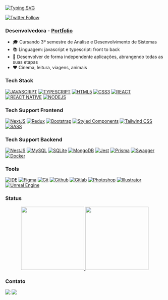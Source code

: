 <!-- # Larissa Rabelo 👋 -->
[![Typing SVG](https://readme-typing-svg.demolab.com?font=Fira+Code&size=24&pause=1000&color=20A1F2&width=435&lines=Larissa+Rabelo+%F0%9F%91%8B)](https://git.io/typing-svg)

[![Twitter Follow](https://img.shields.io/twitter/follow/laripeanuts?color=1DA1F2&logo=twitter&style=for-the-badge)](https://twitter.com/intent/follow?original_referer=https%3A%2F%2Fgithub.com%2FcodeSTACKr&screen_name=laripeanuts)

### Desenvolvedora - [Portfolio](https://www.larissarabelo.com)

- 🎓 Cursando 3º semestre de Análise e Desenvolvimento de Sistemas
- 📚 Linguagem: javascript e typescript: front to back
- 🎯 Desenvolver de forma independente aplicações, abrangendo todas as suas etapas
- ❤️ Cinema, leitura, viagens, animais
<!-- - 👉 [Currículo](https://laripeanuts.github.io/raroacademy-curriculo/) 13/03/2022 -->

### Tech Stack

[![JAVASCRIPT](https://img.shields.io/badge/JavaScript-F7DF1E?style=for-the-badge&logo=javascript&logoColor=white)](https://developer.mozilla.org/pt-BR/docs/Web/JavaScript)
[![TYPESCRIPT](https://img.shields.io/badge/TypeScript-007ACC?style=for-the-badge&logo=typescript&logoColor=white)](https://www.typescriptlang.org/)
[![HTML5](https://img.shields.io/badge/HTML5-E34F26?style=for-the-badge&logo=html5&logoColor=white)](https://developer.mozilla.org/pt-BR/docs/Web/HTML)
[![CSS3](https://img.shields.io/badge/CSS3-1572B6?style=for-the-badge&logo=css3&logoColor=white)](https://developer.mozilla.org/pt-BR/docs/Web/CSS)
[![REACT](https://img.shields.io/badge/React-61DAFB?style=for-the-badge&logo=react&logoColor=white)](https://https://reactjs.org/)
[![REACT NATIVE](https://img.shields.io/badge/React_Native-20232A?style=for-the-badge&logo=react&logoColor=61DAFB)](https://reactnative.dev/)
[![NODEJS](https://img.shields.io/badge/Node.js-339933?style=for-the-badge&logo=nodedotjs&logoColor=white)](https://nextjs.org/)
<!-- [![Svelte](https://img.shields.io/badge/Svelte-4A4A55?style=for-the-badge&logo=svelte&logoColor=FF3E00)](https://svelte.dev/) -->

### Tech Support Frontend

[![NextJS](https://img.shields.io/badge/next.js-000000?style=for-the-badge&logo=nextdotjs&logoColor=white)](https://nextjs.org/)
[![Redux](https://img.shields.io/badge/Redux-593D88?style=for-the-badge&logo=redux&logoColor=white)](https://redux.js.org/)
[![Bootstrap](https://img.shields.io/badge/Bootstrap-7534f9?style=for-the-badge&logo=bootstrap&logoColor=white)](https://getbootstrap.com/)
[![Styled Components](https://img.shields.io/badge/styled--components-DB7093?style=for-the-badge&logo=styled-components&logoColor=white)](https://styled-components.com/)
[![Tailwind CSS](https://img.shields.io/badge/Tailwind_CSS-38B2AC?style=for-the-badge&logo=tailwind-css&logoColor=white)](https://tailwindcss.com/)
[![SASS](https://img.shields.io/badge/Sass-CC6699?style=for-the-badge&logo=sass&logoColor=white)](https://sass-lang.com/)
<!-- [![Storybook](https://img.shields.io/badge/Storybook-F84682?style=for-the-badge&logo=storybook&logoColor=white)](https://storybook.js.org/docs/react/get-started/install) -->
<!-- [![Strapi](https://img.shields.io/badge/strapi-2e7eea?style=for-the-badge&logo=strapi&logoColor=white)](https://strapi.io/) -->

### Tech Support Backend

[![NestJS](https://img.shields.io/badge/nestjs-E0234E?style=for-the-badge&logo=nestjs&logoColor=white)](https://jestjs.io/)
[![MySQL](https://img.shields.io/badge/MySQL-005C84?style=for-the-badge&logo=mysql&logoColor=white)](https://www.mysql.com/)
[![SQLite](https://img.shields.io/badge/SQLite-07405E?style=for-the-badge&logo=sqlite&logoColor=white)](https://www.sqlite.org/index.html)
[![MongoDB](https://img.shields.io/badge/MongoDB-4EA94B?style=for-the-badge&logo=mongodb&logoColor=white)](https://www.mongodb.com/)
[![Jest](https://img.shields.io/badge/Jest-C21325?style=for-the-badge&logo=jest&logoColor=white)](https://jestjs.io/)
[![Prisma](https://img.shields.io/badge/Prisma-3982CE?style=for-the-badge&logo=Prisma&logoColor=white)](https://prisma.pub/)
[![Swagger](https://img.shields.io/badge/Swagger-85EA2D?style=for-the-badge&logo=swagger&logoColor=white)](https://swagger.io/)
[![Docker](https://img.shields.io/badge/Docker-2496ED?style=for-the-badge&logo=docker&logoColor=white)](https://www.docker.com/)
<!-- [![GraphQL](https://img.shields.io/badge/GraphQl-E10098?style=for-the-badge&logo=graphql&logoColor=white)](https://graphql.org/) -->
<!-- [![Kubernetes](https://img.shields.io/badge/Kubernetes-326CE5?style=for-the-badge&logo=kubernetes&logoColor=white)](https://kubernetes.io/)
[![AWS](https://img.shields.io/badge/Amazon_AWS-232F3E?style=for-the-badge&logo=amazon-aws&logoColor=white)](https://aws.amazon.com/pt/) -->

### Tools

[![IDE](https://img.shields.io/badge/VSCode-0078D4?style=for-the-badge&logo=visual%20studio%20code&logoColor=white)](https://code.visualstudio.com/)
[![Figma](https://img.shields.io/badge/Figma-F24E1E?style=for-the-badge&logo=figma&logoColor=white)](https://www.figma.com/)
[![Git](https://img.shields.io/badge/Git-E34F26?style=for-the-badge&logo=git&logoColor=white)](https://git-scm.com/)
[![Github](https://img.shields.io/badge/Github-121212?style=for-the-badge&logo=github&logoColor=white)](https://github.com/)
[![Gitlab](https://img.shields.io/badge/GitLab-330F63?style=for-the-badge&logo=gitlab&logoColor=white)](https://gitlab.com/)
[![Photoshop](https://img.shields.io/badge/Adobe%20Photoshop-31A8FF?style=for-the-badge&logo=Adobe%20Photoshop&logoColor=black)](https://adobe.com/photoshop)
[![Illustrator](https://img.shields.io/badge/Adobe%20Illustrator-FF9A00?style=for-the-badge&logo=adobe%20illustrator&logoColor=white)](https://adobe.com/illustrator)
[![Unreal Engine](https://img.shields.io/badge/-Unreal%20Engine-313131?style=for-the-badge&logo=unreal-engine&logoColor=white)](https://www.unrealengine.com/)

### Status

<p align="center">
<a href="https://github.com/laripeanuts">
  <img height="200em" src="https://api.githubtrends.io/user/svg/laripeanuts/langs?time_range=one_year&theme=dark"/>
  <img height="200em" src="https://github-readme-stats-ruby-one.vercel.app/api?username=laripeanuts&show_icons=true&theme=dark"/>
</a>
</p>

### Contato

<p align="left">
  <a target="_blank" href="https://www.linkedin.com/in/larissarabelolf/" alt="Linkedin">
  <img src="https://img.shields.io/badge/LinkedIn-0077B5?style=for-the-badge&logo=linkedin&logoColor=white" target="_blank"></a>
   <a target="_blank" href="mailto:larissarabelolf@gmail.com" alt="E-mail">
  <img src="https://img.shields.io/badge/Gmail-D14836?style=for-the-badge&logo=gmail&logoColor=white" target="_blank"></a>
</p>
